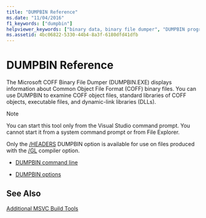 ```yaml
---
title: "DUMPBIN Reference"
ms.date: "11/04/2016"
f1_keywords: ["dumpbin"]
helpviewer_keywords: ["binary data, binary file dumper", "DUMPBIN program", "Microsoft COFF binary file dumper", "COFF files, displaying information about", "binary file dumper"]
ms.assetid: 4bc06822-5330-44b4-8a3f-6180dfd41dfb
---
```

# DUMPBIN Reference

The Microsoft COFF Binary File Dumper (DUMPBIN.EXE) displays information about Common Object File Format (COFF) binary files. You can use DUMPBIN to examine COFF object files, standard libraries of COFF objects, executable files, and dynamic-link libraries (DLLs).

> [!NOTE]
>  You can start this tool only from the Visual Studio command prompt. You cannot start it from a system command prompt or from File Explorer.

Only the [/HEADERS](headers.md) DUMPBIN option is available for use on files produced with the [/GL](gl-whole-program-optimization.md) compiler option.

- [DUMPBIN command line](dumpbin-command-line.md)

- [DUMPBIN options](dumpbin-options.md)

## See Also

[Additional MSVC Build Tools](c-cpp-build-tools.md)